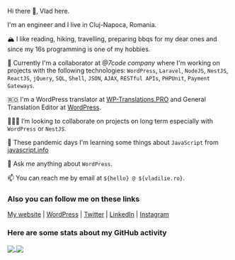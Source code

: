 Hi there 👋, Vlad here.

I'm an engineer and I live in Cluj-Napoca, Romania.

🏔 I like reading, hiking, travelling, preparing bbqs for my dear ones and since my 16s programming is one of my hobbies.

🔭 Currently I'm a collaborator at _@7code company_ where I'm working on projects with the following technologies: `WordPress`, `Laravel`, `NodeJS`, `NestJS`, `ReactJS`, `jQuery`, `SQL`, `Shell`, `JSON`, `AJAX`, `RESTful APIs`, `PHPUnit`, `Payment Gateways`.

🇷🇴 I'm a WordPress translator at [WP-Translations.PRO](https://wp-translations.pro) and General Translation Editor at [WordPress](https://make.wordpress.org/polyglots).

👨🏼‍💻 I’m looking to collaborate on projects on long term especially with `WordPress` or `NestJS`.

🌱 These pandemic days I'm learning some things about `JavaScript` from [javascript.info](https://javascript.info)

💬 Ask me anything about `WordPress`.

📫 You can reach me by email at `${hello} @ ${vladilie.ro}`.

### Also you can follow me on these links
[My website](https://vladilie.ro) | [WordPress](https://profiles.wordpress.org/vladwtz) | [Twitter](https://twitter.com/vladilie94) | [LinkedIn](https://www.linkedin.com/in/vladilie/) | [Instagram](https://instagram.com/vladilie.ro)

### Here are some stats about my GitHub activity
<a href = "https://github.com/vladutilie?tab=repositories">
  <img src = "https://github-readme-stats.vercel.app/api?username=vladutilie&count_private=true&show_icons=true&theme=dark&include_all_commits=true" align = "center" />
</a>

<a href = "https://github.com/vladutilie?tab=repositories">
  <img src = "https://github-readme-stats.vercel.app/api/top-langs/?username=vladutilie&langs_count=10&theme=dark&layout=compact&card_width=270" align = "center" />
</a>

<!--
**vladutilie/vladutilie** is a ✨ _special_ ✨ repository because its `README.md` (this file) appears on your GitHub profile.

Here are some ideas to get you started:

- 🔭 I’m currently working on ...
- 🌱 I’m currently learning ...
- 👯 I’m looking to collaborate on ...
- 🤔 I’m looking for help with ...
- 💬 Ask me about ...
- 📫 How to reach me: ...
- 😄 Pronouns: ...
- ⚡ Fun fact: ...
-->

